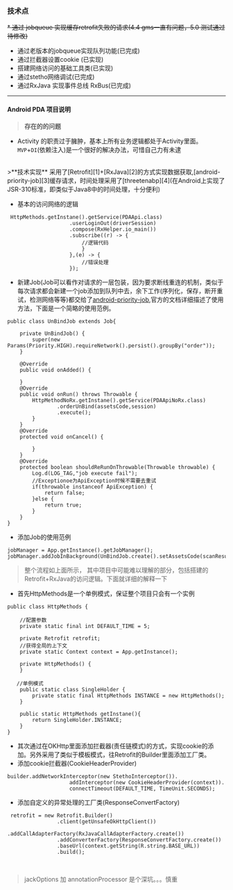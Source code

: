### 技术点
~~* 通过 jobqueue 实现缓存retrofit失败的请求(4.4 gms一直有问题，5.0 测试通过 待修改)~~
* 通过老版本的jobqueue实现队列功能(已完成)
* 通过拦截器设置cookie (已实现)
* 搭建网络访问的基础工具类(已实现)
* 通过stetho网络调试(已完成)
* 通过RxJava 实现事件总线 RxBus(已完成)

----
#### Android PDA 项目说明
> **存在的的问题**
* Activity 的职责过于臃肿，基本上所有业务逻辑都处于Activity里面。`MVP`+`DI`(依赖注入)是一个很好的解决办法，可惜自己力有未逮

<br>
>**技术实现**
 采用了[Retrofit][1]+[RxJava][2]的方式实现数据获取,[android-priority-job][3]缓存请求，时间处理采用了[threetenabp][4](在Android上实现了JSR-310标准，即类似于Java8中的时间处理，十分便利)
<br>

* 基本的访问网络的逻辑
```
 HttpMethods.getInstane().getService(PDAApi.class)
                    .userLoginOut(driverSession)
                    .compose(RxHelper.io_main())
                    .subscribe((r) -> {
                        //逻辑代码
                        }
                    },(e) -> {
                        //错误处理
                    });
```
* 新建Job(Job可以看作对请求的一层包装，因为要求断线重连的机制，类似于每次请求都会新建一个job添加到队列中去，余下工作(序列化，保存，断开重试，检测网络等等)都交给了[android-priority-job][3],官方的文档详细描述了使用方法，下面是一个简略的使用范例。
```
public class UnBindJob extends Job{

    private UnBindJob() {
        super(new Params(Priority.HIGH).requireNetwork().persist().groupBy("order"));
    }

    @Override
    public void onAdded() {

    }
    @Override
    public void onRun() throws Throwable {
        HttpMethodNoRx.getInstane().getService(PDAApiNoRx.class)
                .orderUnBind(assetsCode,session)
                .execute();
        }
    }
    @Override
    protected void onCancel() {

        }
    }
    @Override
    protected boolean shouldReRunOnThrowable(Throwable throwable) {
        Log.d(LOG_TAG,"job execute fail");
        //Exceptionoe为ApiException时候不需要去重试
        if(throwable instanceof ApiException) {
            return false;
        }else {
            return true;
        }
    }
}
```
* 添加Job的使用范例
```
jobManager = App.getInstance().getJobManager();
jobManager.addJobInBackground(UnBindJob.create().setAssetsCode(scanResult).setSession(session));
```

> 整个流程如上面所示， 其中项目中可能难以理解的部分，包括搭建的Retrofit+RxJava的访问逻辑。下面就详细的解释一下

* 首先HttpMethods是一个单例模式，保证整个项目只会有一个实例
```
public class HttpMethods {

    //配置参数
    private static final int DEFAULT_TIME = 5;

    private Retrofit retrofit;
    //获得全局的上下文
    private static Context context = App.getInstance();

    private HttpMethods() {
    }

   //单例模式
    public static class SingleHolder {
        private static final HttpMethods INSTANCE = new HttpMethods();
    }

    public static HttpMethods getInstane(){
        return SingleHolder.INSTANCE;
    }
}
```
* 其次通过在OKHttp里面添加拦截器(责任链模式)的方式，实现cookie的添加。另外采用了类似于模板模式，往Retrofit的Builder里面添加工厂类。
 * 添加cookie拦截器(CookieHeaderProvider)
```
builder.addNetworkInterceptor(new StethoInterceptor()).
                    addInterceptor(new CookieHeaderProvider(context)).
                    connectTimeout(DEFAULT_TIME, TimeUnit.SECONDS);
```
 * 添加自定义的异常处理的工厂类(ResponseConvertFactory)
```
 retrofit = new Retrofit.Builder()
                .client(getUnsafeOkHttpClient())
                .addCallAdapterFactory(RxJavaCallAdapterFactory.create())
                .addConverterFactory(ResponseConvertFactory.create())
                .baseUrl(context.getString(R.string.BASE_URL))
                .build();
```
<br>

> jackOptions 加 annotationProcessor 是个深坑。。。慎重


[1]:https://github.com/square/retrofit "retrofit"
[2]:https://github.com/ReactiveX/RxJava "RxJava"
[3]:https://github.com/path/android-priority-jobqueue "android-pripority-job"
[4]:https://github.com/JakeWharton/ThreeTenABP